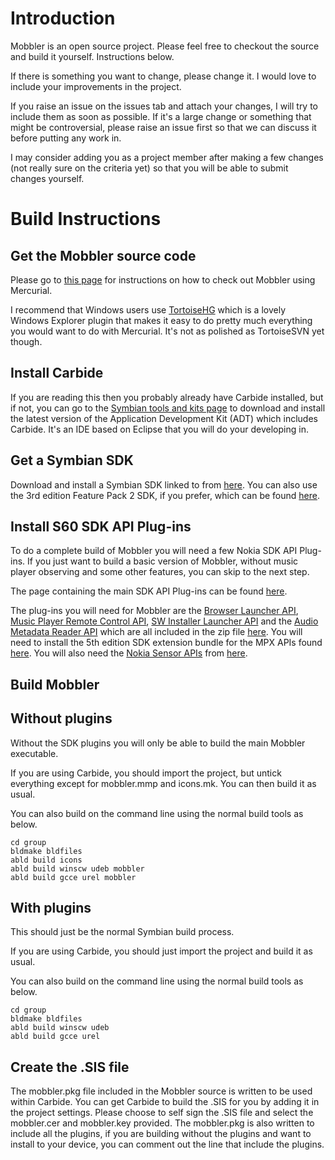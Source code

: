 # Introduction

Mobbler is an open source project.  Please feel free to checkout the source and build it yourself.  Instructions below.

If there is something you want to change, please change it.  I would love to include your improvements in the project.

If you raise an issue on the issues tab and attach your changes, I will try to include them as soon as possible.  If it's a large change or something that might be controversial, please raise an issue first so that we can discuss it before putting any work in.

I may consider adding you as a project member after making a few changes (not really sure on the criteria yet) so that you will be able to submit changes yourself.

# Build Instructions

## Get the Mobbler source code

Please go to [this page](http://code.google.com/p/mobbler/source/checkout) for instructions on how to check out Mobbler using Mercurial.

I recommend that Windows users use [TortoiseHG](http://bitbucket.org/tortoisehg/stable/wiki/Home) which is a lovely Windows Explorer plugin that makes it easy to do pretty much everything you would want to do with Mercurial. It's not as polished as TortoiseSVN yet though.

## Install Carbide

If you are reading this then you probably already have Carbide installed, but if not, you can go to the [Symbian tools and kits page](http://developer.symbian.org/main/tools_and_kits/) to download and install the latest version of the Application Development Kit (ADT) which includes Carbide.  It's an IDE based on Eclipse that you will do your developing in.

## Get a Symbian SDK

Download and install a Symbian SDK linked to from [here](http://developer.symbian.org/main/tools_and_kits/index.php).  You can also use the 3rd edition Feature Pack 2 SDK, if you prefer, which can be found [here](http://www.forum.nokia.com/info/sw.nokia.com/id/ec866fab-4b76-49f6-b5a5-af0631419e9c/S60_All_in_One_SDKs.html).

## Install S60 SDK API Plug-ins

To do a complete build of Mobbler you will need a few Nokia SDK API Plug-ins.  If you just want to build a basic version of Mobbler, without music player observing and some other features, you can skip to the next step.

The page containing the main SDK API Plug-ins can be found [here](http://wiki.forum.nokia.com/index.php/SDK_API_Plug-in).

The plug-ins you will need for Mobbler are the [Browser Launcher API](http://wiki.forum.nokia.com/index.php/Browser_Launcher_API), [Music Player Remote Control API](http://wiki.forum.nokia.com/index.php/Music_Player_Remote_Control_API), [SW Installer Launcher API](http://wiki.forum.nokia.com/index.php/SW_Installer_Launcher_API) and the [Audio Metadata Reader API](http://wiki.forum.nokia.com/index.php/Audio_Metadata_Reader_API) which are all included in the zip file [here](http://www.forum.nokia.com/info/sw.nokia.com/id/4ff42a22-7099-4cc9-91bf-5e66166bd28d/S60_3rd_SDK_FP1_API_Plug-In_Pack.html).  You will need to install the 5th edition SDK extension bundle for the MPX APIs found [here](http://www.forum.nokia.com/info/sw.nokia.com/id/48a93bd5-028a-4b3e-a0b1-148ff203b2b3/Extensions_plugin_S60_3rd_ed.html).  You will also need the [Nokia Sensor APIs](http://wiki.forum.nokia.com/index.php/Nokia_Sensor_APIs) from [here](http://www.forum.nokia.com/info/sw.nokia.com/id/4284ae69-d37a-4319-bdf0-d4acdab39700/Sensor_plugin_S60_3rd_ed.html).

## Build Mobbler

## Without plugins

Without the SDK plugins you will only be able to build the main Mobbler executable.

If you are using Carbide, you should import the project, but untick everything except for mobbler.mmp and icons.mk.  You can then build it as usual.

You can also build on the command line using the normal build tools as below.

```
cd group
bldmake bldfiles
abld build icons
abld build winscw udeb mobbler
abld build gcce urel mobbler
```

## With plugins

This should just be the normal Symbian build process.

If you are using Carbide, you should just import the project and build it as usual.

You can also build on the command line using the normal build tools as below.

```
cd group
bldmake bldfiles
abld build winscw udeb
abld build gcce urel 
```

## Create the .SIS file

The mobbler.pkg file included in the Mobbler source is written to be used within Carbide.  You can get Carbide to build the .SIS for you by adding it in the project settings.  Please choose to self sign the .SIS file and select the mobbler.cer and mobbler.key provided.  The mobbler.pkg is also written to include all the plugins, if you are building without the plugins and want to install to your device, you can comment out the line that include the plugins.
